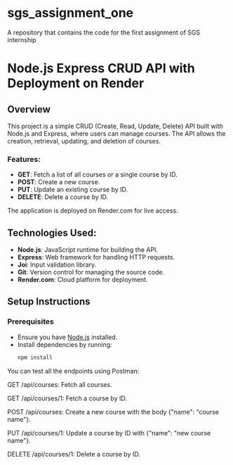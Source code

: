 # sgs_assignment_one
A repository that contains the code for the first assignment of SGS internship

# Node.js Express CRUD API with Deployment on Render

## Overview
This project is a simple CRUD (Create, Read, Update, Delete) API built with Node.js and Express, where users can manage courses. The API allows the creation, retrieval, updating, and deletion of courses.

### Features:
- **GET**: Fetch a list of all courses or a single course by ID.
- **POST**: Create a new course.
- **PUT**: Update an existing course by ID.
- **DELETE**: Delete a course by ID.

The application is deployed on Render.com for live access.

## Technologies Used:
- **Node.js**: JavaScript runtime for building the API.
- **Express**: Web framework for handling HTTP requests.
- **Joi**: Input validation library.
- **Git**: Version control for managing the source code.
- **Render.com**: Cloud platform for deployment.

## Setup Instructions

### Prerequisites
- Ensure you have [Node.js](https://nodejs.org/) installed.
- Install dependencies by running:
  ```bash
  npm install

You can test all the endpoints using Postman:

GET /api/courses: Fetch all courses.

GET /api/courses/1: Fetch a course by ID.

POST /api/courses: Create a new course with the body {"name": "course name"}.

PUT /api/courses/1: Update a course by ID with {"name": "new course name"}.

DELETE /api/courses/1: Delete a course by ID.

